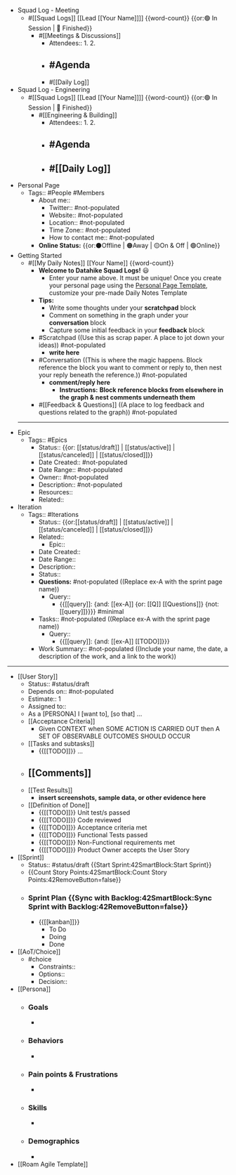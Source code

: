 - Squad Log - Meeting
    - #[[Squad Logs]] [[Lead [[Your Name]]]] {{word-count}} {{or:🟢 In Session | 🏁 Finished}}
        - #[[Meetings & Discussions]]
            - Attendees::
                1. 
                2. 
            - #Agenda
                - 
            - #[[Daily Log]]
- Squad Log - Engineering
    - #[[Squad Logs]] [[Lead [[Your Name]]]] {{word-count}} {{or:🟢 In Session | 🏁 Finished}}
        - #[[Engineering & Building]]
            - Attendees::
                1. 
                2. 
            - #Agenda
                - 
            - #[[Daily Log]]
                - 
- Personal Page
    - Tags:: #People #Members
        - About me::
            - Twitter:: #not-populated
            - Website:: #not-populated
            - Location:: #not-populated
            - Time Zone:: #not-populated
            - How to contact me:: #not-populated
        - **Online Status:**  {{or:⚫️Offline | 🟠Away | 🟡On & Off | 🟢Online}}
- Getting Started
    - #[[My Daily Notes]] [[Your Name]] {{word-count}}
        - **Welcome to Datahike Squad Logs!** 😃
            - Enter your name above. It must be unique! Once you create your personal page using the [Personal Page Template](((8FcRP6avm))), customize your pre-made Daily Notes Template
        - **Tips:**
            - Write some thoughts under your **scratchpad** block
            - Comment on something in the graph under your **conversation** block
            - Capture some initial feedback in your **feedback** block
        - #Scratchpad ((Use this as scrap paper. A place to jot down your ideas)) #not-populated
            - __write here__
        - #Conversation ((This is where the magic happens. Block reference the block you want to comment or reply to, then nest your reply beneath the reference.)) #not-populated
            - __comment/reply here__
                - **Instructions:** __Block reference blocks from elsewhere in the graph & nest comments underneath them__
        - #[[Feedback & Questions]] ((A place to log feedback and questions related to the graph)) #not-populated
    - ---
- Epic
    - Tags:: #Epics
        - Status:: {{or: [[status/draft]] | [[status/active]] | [[status/canceled]] | [[status/closed]]}}
        - Date Created:: #not-populated
        - Date Range:: #not-populated
        - Owner:: #not-populated
        - Description:: #not-populated
        - Resources::
        - Related::
- Iteration
    - Tags:: #Iterations
        - Status:: {{or:[[status/draft]] | [[status/active]] | [[status/canceled]] | [[status/closed]]}}
        - Related::
            - Epic::
        - Date Created::
        - Date Range::
        - Description::
        - Status:: 
        - **Questions:** #not-populated ((Replace ex-A with the sprint page name))
            - Query::
                - {{[[query]]: {and: [[ex-A]] {or: [[Q]] [[Questions]]}  {not: [[query]]}}}} #minimal
        - Tasks:: #not-populated ((Replace ex-A with the sprint page name))
            - Query::
                - {{[[query]]: {and: [[ex-A]] [[TODO]]}}}
        - Work Summary:: #not-populated ((Include your name, the date, a description of the work, and a link to the work))
- ---
- [[User Story]]
    - Status:: #status/draft
    - Depends on:: #not-populated
    - Estimate:: 1
    - Assigned to::
    - As a [PERSONA] I [want to], [so that] ...
    - [[Acceptance Criteria]]
        - Given CONTEXT when SOME ACTION IS CARRIED OUT then A SET OF OBSERVABLE OUTCOMES SHOULD OCCUR
    - [[Tasks and subtasks]]
        - {{[[TODO]]}} ...
    - [[Comments]]
        - 
    - [[Test Results]]
        - __insert screenshots, sample data, or other evidence here__
    - [[Definition of Done]]
        - {{[[TODO]]}} Unit test/s passed
        - {{[[TODO]]}} Code reviewed
        - {{[[TODO]]}} Acceptance criteria met
        - {{[[TODO]]}} Functional Tests passed
        - {{[[TODO]]}} Non-Functional requirements met
        - {{[[TODO]]}} Product Owner accepts the User Story
- [[Sprint]]
    - Status:: #status/draft {{Start Sprint:42SmartBlock:Start Sprint}}
    - {{Count Story Points:42SmartBlock:Count Story Points:42RemoveButton=false}}
    - ### Sprint Plan {{Sync with Backlog:42SmartBlock:Sync Sprint with Backlog:42RemoveButton=false}}
        - {{[[kanban]]}}
            - To Do
            - Doing
            - Done
- [[AoT/Choice]]
    - #choice 
        - Constraints::
        - Options::
        - Decision::
- [[Persona]]
    - ### Goals
        -  
    - ### Behaviors
        -  
    - ### Pain points & Frustrations
        -  
    - ### Skills
        -  
    - ### Demographics
        -  
- [[Roam Agile Template]]
